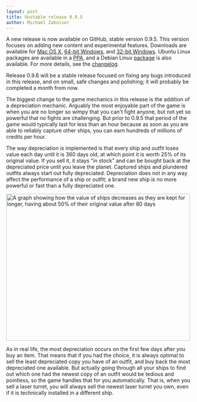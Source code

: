 ```yaml
---
layout: post
title: Unstable release 0.9.5
author: Michael Zahniser
---
```

A new release is now available on GitHub, stable version 0.9.5. This version focuses on adding new content and experimental features. Downloads are available for [Mac OS X](https://github.com/endless-sky/endless-sky/releases/download/v0.9.5/endless-sky-macosx-0.9.5.dmg), [64-bit Windows](https://github.com/endless-sky/endless-sky/releases/download/v0.9.5/endless-sky-win64-0.9.5.zip), and [32-bit Windows](https://github.com/endless-sky/endless-sky/releases/download/v0.9.5/endless-sky-win32-0.9.5.zip). Ubuntu Linux packages are available in a [PPA](https://launchpad.net/~mzahniser/+archive/ubuntu/endless-sky), and a Debian Linux [package](https://packages.debian.org/endless-sky) is also available. For more details, see the [changelog](https://github.com/endless-sky/endless-sky/blob/v0.9.5/changelog).

Release 0.9.6 will be a stable release focused on fixing any bugs introduced in this release, and on small, safe changes and polishing; it will probably be completed a month from now.

The biggest change to the game mechanics in this release is the addition of a depreciation mechanic. Arguably the most enjoyable part of the game is when you are no longer so wimpy that you can't fight anyone, but not yet so powerful that no fights are challenging. But prior to 0.9.5 that period of the game would typically last for less than an hour because as soon as you are able to reliably capture other ships, you can earn hundreds of millions of credits per hour.

The way depreciation is implemented is that every ship and outfit loses value each day until it is 360 days old, at which point it is worth 25% of its original value. If you sell it, it stays "in stock" and can be bought back at the depreciated price until you leave the planet. Captured ships and plundered outfits always start out fully depreciated. Depreciation does not in any way affect the performance of a ship or outfit; a brand new ship is no more powerful or fast than a fully depreciated one.

<img class="centered shadowed" src="/images/depreciation.png" width="500" height="400" alt="A graph showing how the value of ships decreases as they are kept for longer, having about 50% of their original value after 80 days">

As in real life, the most depreciation occurs on the first few days after you buy an item. That means that if you had the choice, it is always optimal to sell the least depreciated copy you have of an outfit, and buy back the most depreciated one available. But actually going through all your ships to find out which one had the newest copy of an outfit would be tedious and pointless, so the game handles that for you automatically. That is, when you sell a laser turret, you will always sell the newest laser turret you own, even if it is technically installed in a different ship.